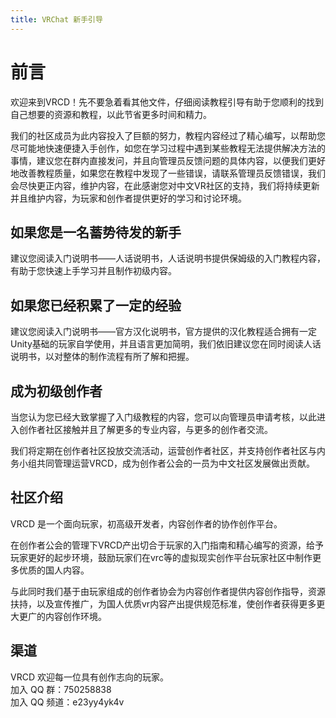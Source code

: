 ```yaml
---
title: VRChat 新手引导
---
```


# 前言
欢迎来到VRCD！先不要急着看其他文件，仔细阅读教程引导有助于您顺利的找到自己想要的资源和教程，以此节省更多时间和精力。

我们的社区成员为此内容投入了巨额的努力，教程内容经过了精心编写，以帮助您尽可能地快速便捷入手创作，如您在学习过程中遇到某些教程无法提供解决方法的事情，建议您在群内直接发问，并且向管理员反馈问题的具体内容，以便我们更好地改善教程质量，如果您在教程中发现了一些错误，请联系管理员反馈错误，我们会尽快更正内容，维护内容，在此感谢您对中文VR社区的支持，我们将持续更新并且维护内容，为玩家和创作者提供更好的学习和讨论环境。

## 如果您是一名蓄势待发的新手
建议您阅读入门说明书——人话说明书，人话说明书提供保姆级的入门教程内容，有助于您快速上手学习并且制作初级内容。

## 如果您已经积累了一定的经验
建议您阅读入门说明书——官方汉化说明书，官方提供的汉化教程适合拥有一定Unity基础的玩家自学使用，并且语言更加简明，我们依旧建议您在同时阅读人话说明书，以对整体的制作流程有所了解和把握。

## 成为初级创作者
当您认为您已经大致掌握了入门级教程的内容，您可以向管理员申请考核，以此进入创作者社区接触并且了解更多的专业内容，与更多的创作者交流。

我们将定期在创作者社区投放交流活动，运营创作者社区，并支持创作者社区与内务小组共同管理运营VRCD，成为创作者公会的一员为中文社区发展做出贡献。

## 社区介绍
VRCD 是一个面向玩家，初高级开发者，内容创作者的协作创作平台。

在创作者公会的管理下VRCD产出切合于玩家的入门指南和精心编写的资源，给予玩家更好的起步环境，鼓励玩家们在vrc等的虚拟现实创作平台玩家社区中制作更多优质的国人内容。

与此同时我们基于由玩家组成的创作者协会为内容创作者提供内容创作指导，资源扶持，以及宣传推广，为国人优质vr内容产出提供规范标准，使创作者获得更多更大更广的内容创作环境。

## 渠道
VRCD 欢迎每一位具有创作志向的玩家。  
加入 QQ 群：750258838  
加入 QQ 频道：e23yy4yk4v
